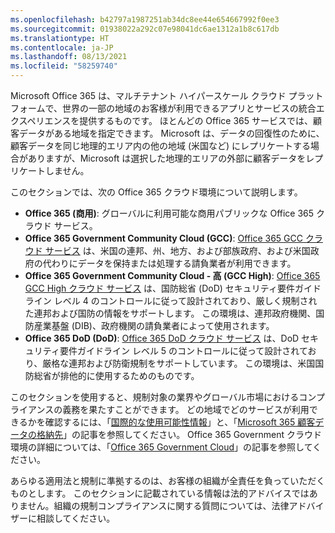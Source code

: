 ```yaml
---
ms.openlocfilehash: b42797a1987251ab34dc8ee44e654667992f0ee3
ms.sourcegitcommit: 01938022a292c07e98041dc6ae1312a1b8c617db
ms.translationtype: HT
ms.contentlocale: ja-JP
ms.lasthandoff: 08/13/2021
ms.locfileid: "58259740"
---
```

<!-- This file is a part of all Office 365 compliance offering topics. Please coordinate with Robert Mazzoli (robmazz) for any changes.-->

Microsoft Office 365 は、マルチテナント ハイパースケール クラウド プラットフォームで、世界の一部の地域のお客様が利用できるアプリとサービスの統合エクスペリエンスを提供するものです。 ほとんどの Office 365 サービスでは、顧客データがある地域を指定できます。 Microsoft は、データの回復性のために、顧客データを同じ地理的エリア内の他の地域 (米国など) にレプリケートする場合がありますが、Microsoft は選択した地理的エリアの外部に顧客データをレプリケートしません。

このセクションでは、次の Office 365 クラウド環境について説明します。

- **Office 365 (商用)**: グローバルに利用可能な商用パブリックな Office 365 クラウド サービス。
- **Office 365 Government Community Cloud (GCC)**: [Office 365 GCC クラウド サービス](/office365/servicedescriptions/office-365-platform-service-description/office-365-us-government/gcc) は、米国の連邦、州、地方、および部族政府、および米国政府の代わりにデータを保持または処理する請負業者が利用できます。
- **Office 365 Government Community Cloud - 高 (GCC High)**: [Office 365 GCC High クラウド サービス](/office365/servicedescriptions/office-365-platform-service-description/office-365-us-government/gcc-high-and-dod) は、国防総省 (DoD) セキュリティ要件ガイドライン レベル 4 のコントロールに従って設計されており、厳しく規制された連邦および国防の情報をサポートします。 この環境は、連邦政府機関、国防産業基盤 (DIB)、政府機関の請負業者によって使用されます。
- **Office 365 DoD (DoD)**: [Office 365 DoD クラウド サービス](/office365/servicedescriptions/office-365-platform-service-description/office-365-us-government/gcc-high-and-dod) は、DoD セキュリティ要件ガイドライン レベル 5 のコントロールに従って設計されており、厳格な連邦および防衛規制をサポートしています。 この環境は、米国国防総省が排他的に使用するためのものです。

このセクションを使用すると、規制対象の業界やグローバル市場におけるコンプライアンスの義務を果たすことができます。 どの地域でどのサービスが利用できるかを確認するには、「[国際的な使用可能性情報](https://products.office.com/business/international-availability)」と、「[Microsoft 365 顧客データの格納先](/microsoft-365/enterprise/o365-data-locations)」の記事を参照してください。 Office 365 Government クラウド環境の詳細については、「[Office 365 Government Cloud](/office365/servicedescriptions/office-365-platform-service-description/office-365-us-government/office-365-us-government)」の記事を参照してください。

あらゆる適用法と規制に準拠するのは、お客様の組織が全責任を負っていただくものとします。 このセクションに記載されている情報は法的アドバイスではありません。組織の規制コンプライアンスに関する質問については、法律アドバイザーに相談してください。
